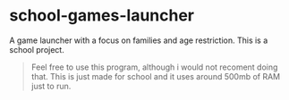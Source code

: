 # school-games-launcher
 
A game launcher with a focus on families and age restriction.
This is a school project. 

>Feel free to use this program, although i would not recoment doing that. This is just made for school and it uses around 500mb of RAM just to run.
